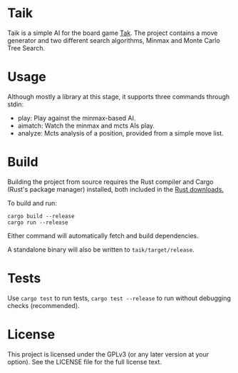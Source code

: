 # Taik

Taik is a simple AI for the board game [Tak](https://en.wikipedia.org/wiki/Tak_(game)). The project contains a move generator and two different search algorithms, Minmax and Monte Carlo Tree Search.

# Usage

Although mostly a library at this stage, it supports three commands through stdin:

* play: Play against the minmax-based AI.
* aimatch: Watch the minmax and mcts AIs play.
* analyze: Mcts analysis of a position, provided from a simple move list.

# Build

Building the project from source requires the Rust compiler and Cargo (Rust's package manager) installed, both included in the [Rust downloads.](https://www.rust-lang.org/tools/install)

To build and run:
```
cargo build --release
cargo run --release 
```

Either command will automatically fetch and build dependencies. 

A standalone binary will also be written to `taik/target/release`.

# Tests

Use `cargo test` to run tests, `cargo test --release` to run without debugging checks (recommended).

# License

This project is licensed under the GPLv3 (or any later version at your option). See the LICENSE file for the full license text.
